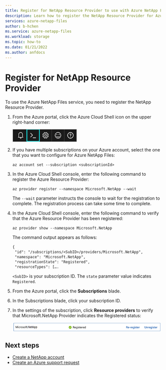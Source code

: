 ```yaml
---
title: Register for NetApp Resource Provider to use with Azure NetApp Files | Microsoft Docs
description: Learn how to register the NetApp Resource Provider for Azure NetApp Files.
services: azure-netapp-files
author: b-hchen
ms.service: azure-netapp-files
ms.workload: storage
ms.topic: how-to
ms.date: 01/21/2022
ms.author: anfdocs
---
```

# Register for NetApp Resource Provider

To use the Azure NetApp Files service, you need to register the NetApp Resource Provider.

1. From the Azure portal, click the Azure Cloud Shell icon on the upper right-hand corner:

      ![Azure Cloud Shell icon](./media/azure-netapp-files-register/azure-netapp-files-azure-cloud-shell.png)

2. If you have multiple subscriptions on your Azure account, select the one that you want to configure for Azure NetApp Files:
    
    ```azurecli
    az account set --subscription <subscriptionId>
    ```

3. In the Azure Cloud Shell console, enter the following command to register the Azure Resource Provider: 
    
    ```azurecli
    az provider register --namespace Microsoft.NetApp --wait
    ```

   The `--wait` parameter instructs the console to wait for the registration to complete. The registration process can take some time to complete.

4. In the Azure Cloud Shell console, enter the following command to verify that the Azure Resource Provider has been registered: 
    
    ```azurecli
    az provider show --namespace Microsoft.NetApp
    ```

   The command output appears as follows:
   
    ```output
    {
     "id": "/subscriptions/<SubID>/providers/Microsoft.NetApp",
     "namespace": "Microsoft.NetApp", 
     "registrationState": "Registered", 
     "resourceTypes": […. 
    ```

   `<SubID>` is your subscription ID.  The `state` parameter value indicates `Registered`.

5. From the Azure portal, click the **Subscriptions** blade.
6. In the Subscriptions blade, click your subscription ID. 
7. In the settings of the subscription, click **Resource providers** to verify that Microsoft.NetApp Provider indicates the Registered status: 

      ![Registered Microsoft.NetApp](./media/azure-netapp-files-register/azure-netapp-files-registered-resource-providers.png)


## Next steps

* [Create a NetApp account](azure-netapp-files-create-netapp-account.md)
* [Create an Azure support request](../azure-portal/supportability/how-to-create-azure-support-request.md)
